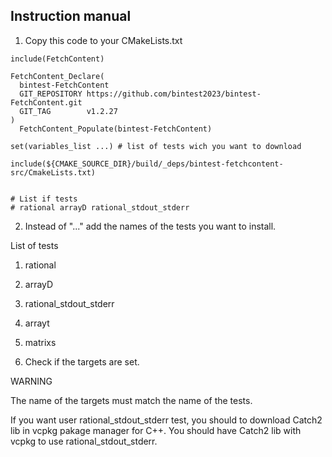 ## Instruction manual

1) Copy this code to your CMakeLists.txt

```
include(FetchContent)

FetchContent_Declare(
  bintest-FetchContent
  GIT_REPOSITORY https://github.com/bintest2023/bintest-FetchContent.git
  GIT_TAG        v1.2.27
)
  FetchContent_Populate(bintest-FetchContent)

set(variables_list ...) # list of tests wich you want to download 

include(${CMAKE_SOURCE_DIR}/build/_deps/bintest-fetchcontent-src/CmakeLists.txt)


# List if tests
# rational arrayD rational_stdout_stderr
```

2) Instead of "..." add the names of the tests you want to install.

List of tests

  1) rational
  2) arrayD
  3) rational_stdout_stderr
  4) arrayt
  5) matrixs


3) Check if the targets are set.

WARNING

The name of the targets must match the name of the tests.

If you want user rational_stdout_stderr test, you should to download Catch2 lib in vcpkg pakage manager for C++.
You should have Catch2 lib with vcpkg to use rational_stdout_stderr.




